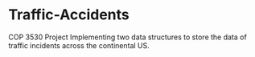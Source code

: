 # Traffic-Accidents

COP 3530 Project Implementing two data structures to store the data of traffic incidents across the continental US.
